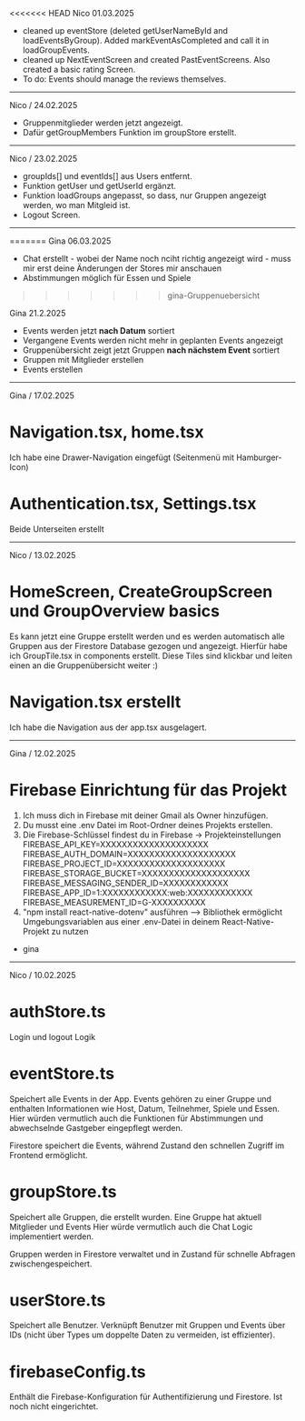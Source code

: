 <<<<<<< HEAD
Nico 01.03.2025

- cleaned up eventStore (deleted getUserNameById and loadEventsByGroup). Added markEventAsCompleted and call it in loadGroupEvents.
- cleaned up NextEventScreen and created PastEventScreens. Also created a basic rating Screen.
- To do: Events should manage the reviews themselves.

-----------------------------------------
Nico / 24.02.2025

- Gruppenmitglieder werden jetzt angezeigt.
- Dafür getGroupMembers Funktion im groupStore erstellt.

-----------------------------------------
Nico / 23.02.2025

- groupIds[] und eventIds[] aus Users entfernt.
- Funktion getUser und getUserId ergänzt.
- Funktion loadGroups angepasst, so dass, nur Gruppen angezeigt werden, wo man Mitgleid ist.
- Logout Screen.

-----------------------------------------
=======
Gina 06.03.2025
- Chat erstellt - wobei der Name noch nciht richtig angezeigt wird - muss mir erst deine Änderungen der Stores mir anschauen
- Abstimmungen möglich für Essen und Spiele 
>>>>>>> gina-Gruppenuebersicht

Gina 21.2.2025
- Events werden jetzt **nach Datum** sortiert 
- Vergangene Events werden nicht mehr in geplanten Events angezeigt
- Gruppenübersicht zeigt jetzt Gruppen **nach nächstem Event** sortiert
- Gruppen mit Mitglieder erstellen 
- Events erstellen

-----------------------------------------

Gina / 17.02.2025
# Navigation.tsx, home.tsx
Ich habe eine Drawer-Navigation eingefügt (Seitenmenü mit Hamburger-Icon) 

# Authentication.tsx, Settings.tsx
Beide Unterseiten erstellt 

-----------------------------------------
Nico / 13.02.2025
# HomeScreen, CreateGroupScreen und GroupOverview basics
Es kann jetzt eine Gruppe erstellt werden und es werden automatisch alle Gruppen aus der Firestore Database gezogen und angezeigt.
Hierfür habe ich GroupTile.tsx in components erstellt. Diese Tiles sind klickbar und leiten einen an die Gruppenübersicht weiter :)

# Navigation.tsx erstellt
Ich habe die Navigation aus der app.tsx ausgelagert.

-----------------------------------------
Gina / 12.02.2025
# Firebase Einrichtung für das Projekt
1. Ich muss dich in Firebase mit deiner Gmail als Owner hinzufügen.
2. Du musst eine .env Datei im Root-Ordner deines Projekts erstellen.
3. Die Firebase-Schlüssel findest du in Firebase → Projekteinstellungen
        FIREBASE_API_KEY=XXXXXXXXXXXXXXXXXXXX
        FIREBASE_AUTH_DOMAIN=XXXXXXXXXXXXXXXXXXXX
        FIREBASE_PROJECT_ID=XXXXXXXXXXXXXXXXXXXX
        FIREBASE_STORAGE_BUCKET=XXXXXXXXXXXXXXXXXXXX
        FIREBASE_MESSAGING_SENDER_ID=XXXXXXXXXXXX
        FIREBASE_APP_ID=1:XXXXXXXXXXXX:web:XXXXXXXXXXXX
        FIREBASE_MEASUREMENT_ID=G-XXXXXXXXXX
4. "npm install react-native-dotenv" ausführen --> Bibliothek ermöglicht Umgebungsvariablen aus einer .env-Datei in deinem React-Native-Projekt zu nutzen
- gina

-----------------------------------------
Nico / 10.02.2025
# authStore.ts
Login und logout Logik

# eventStore.ts
Speichert alle Events in der App. Events gehören zu einer Gruppe und enthalten Informationen wie Host, Datum, Teilnehmer, Spiele und Essen.
Hier würden vermutlich auch die Funktionen für Abstimmungen und abwechselnde Gastgeber eingepflegt werden.

Firestore speichert die Events, während Zustand den schnellen Zugriff im Frontend ermöglicht.
# groupStore.ts
Speichert alle Gruppen, die erstellt wurden. Eine Gruppe hat aktuell Mitglieder und Events
Hier würde vermutlich auch die Chat Logic implementiert werden.

Gruppen werden in Firestore verwaltet und in Zustand für schnelle Abfragen zwischengespeichert.
# userStore.ts
Speichert alle Benutzer. Verknüpft Benutzer mit Gruppen und Events über IDs (nicht über Types um doppelte Daten zu vermeiden, ist effizienter).

# firebaseConfig.ts
Enthält die Firebase-Konfiguration für Authentifizierung und Firestore. Ist noch nicht eingerichtet.
